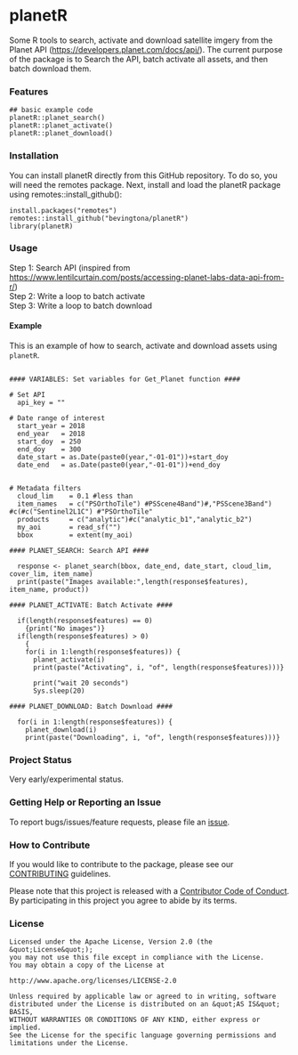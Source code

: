 # planetR

Some R tools to search, activate and download satellite imgery from the Planet API (https://developers.planet.com/docs/api/). The current purpose of the package is to Search the API, batch activate all assets, and then batch download them. 

### Features

```{r functions}
## basic example code
planetR::planet_search()
planetR::planet_activate()
planetR::planet_download()
```

### Installation

You can install planetR directly from this GitHub repository. To do so, you will need the remotes package. Next, install and load the planetR package using remotes::install_github():

```{r installation}
install.packages("remotes")
remotes::install_github("bevingtona/planetR")
library(planetR)
```

### Usage

Step 1: Search API (inspired from https://www.lentilcurtain.com/posts/accessing-planet-labs-data-api-from-r/)<br /> 
Step 2: Write a loop to batch activate<br />
Step 3: Write a loop to batch download

#### Example

This is an example of how to search, activate and download assets using `planetR`.

```{r example}

#### VARIABLES: Set variables for Get_Planet function ####

# Set API
  api_key = ""
  
# Date range of interest
  start_year = 2018
  end_year   = 2018
  start_doy  = 250
  end_doy    = 300
  date_start = as.Date(paste0(year,"-01-01"))+start_doy
  date_end   = as.Date(paste0(year,"-01-01"))+end_doy


# Metadata filters
  cloud_lim    = 0.1 #less than
  item_names   = c("PSOrthoTile") #PSScene4Band")#,"PSScene3Band") #c(#c("Sentinel2L1C") #"PSOrthoTile"
  products     = c("analytic")#c("analytic_b1","analytic_b2")
  my_aoi       = read_sf("")
  bbox         = extent(my_aoi)

#### PLANET_SEARCH: Search API ####

  response <- planet_search(bbox, date_end, date_start, cloud_lim, cover_lim, item_name)
  print(paste("Images available:",length(response$features), item_name, product))

#### PLANET_ACTIVATE: Batch Activate ####

  if(length(response$features) == 0)
    {print("No images")}
  if(length(response$features) > 0)
    {
    for(i in 1:length(response$features)) {
      planet_activate(i)
      print(paste("Activating", i, "of", length(response$features)))}
  
      print("wait 20 seconds")
      Sys.sleep(20)

#### PLANET_DOWNLOAD: Batch Download ####

  for(i in 1:length(response$features)) {
    planet_download(i)
    print(paste("Downloading", i, "of", length(response$features)))}
```

### Project Status

Very early/experimental status. 

### Getting Help or Reporting an Issue

To report bugs/issues/feature requests, please file an [issue](https://github.com/bevingtona/planetR/issues/).

### How to Contribute

If you would like to contribute to the package, please see our 
[CONTRIBUTING](CONTRIBUTING.md) guidelines.

Please note that this project is released with a [Contributor Code of Conduct](CODE_OF_CONDUCT.md). By participating in this project you agree to abide by its terms.

### License

```
Licensed under the Apache License, Version 2.0 (the &quot;License&quot;);
you may not use this file except in compliance with the License.
You may obtain a copy of the License at

http://www.apache.org/licenses/LICENSE-2.0

Unless required by applicable law or agreed to in writing, software distributed under the License is distributed on an &quot;AS IS&quot; BASIS,
WITHOUT WARRANTIES OR CONDITIONS OF ANY KIND, either express or implied.
See the License for the specific language governing permissions and limitations under the License.
```

